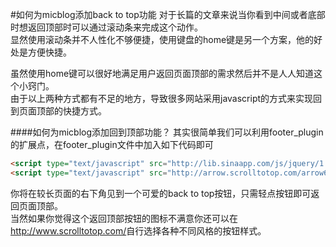#如何为micblog添加back to top功能
对于长篇的文章来说当你看到中间或者底部时想返回顶部时可以通过滚动条来完成这个动作。   
显然使用滚动条并不人性化不够便捷，使用键盘的home键是另一个方案，他的好处是方便快捷。   



虽然使用home键可以很好地满足用户返回页面顶部的需求然后并不是人人知道这个小窍门。   
由于以上两种方式都有不足的地方，导致很多网站采用javascript的方式来实现回到页面顶部的快捷方式。   



####如何为micblog添加回到顶部功能？
其实很简单我们可以利用footer_plugin的扩展点，在footer_plugin文件中加入如下代码即可
```html
<script type="text/javascript" src="http://lib.sinaapp.com/js/jquery/1.7.2/jquery.min.js"></script>
<script type="text/javascript" src="http://arrow.scrolltotop.com/arrow66.js"></script>
```
你将在较长页面的右下角见到一个可爱的back to top按钮，只需轻点按钮即可返回页面顶部。   
当然如果你觉得这个返回顶部按钮的图标不满意你还可以在<http://www.scrolltotop.com/>自行选择各种不同风格的按钮样式。   
